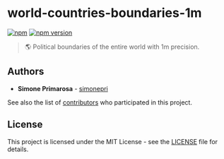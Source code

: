 # world-countries-boundaries-1m
[![npm](https://img.shields.io/npm/dm/world-countries-boundaries-1m.svg)](https://www.npmjs.com/package/world-countries-boundaries-1m) [![npm version](https://img.shields.io/npm/v/world-countries-boundaries-1m.svg)](https://www.npmjs.com/package/world-countries-boundaries-1m)
> 🌎 Political boundaries of the entire world with 1m precision.

## Authors
* **Simone Primarosa** - [simonepri](https://github.com/simonepri)

See also the list of [contributors](https://github.com/busrapidohq/world-countries-boundaries/contributors) who participated in this project.

## License
This project is licensed under the MIT License - see the [LICENSE](LICENSE) file for details.
